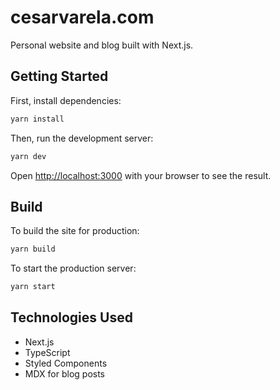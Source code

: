 # cesarvarela.com

Personal website and blog built with Next.js.

## Getting Started

First, install dependencies:

```bash
yarn install
```

Then, run the development server:

```bash
yarn dev
```

Open [http://localhost:3000](http://localhost:3000) with your browser to see the result.

## Build

To build the site for production:

```bash
yarn build
```

To start the production server:

```bash
yarn start
```

## Technologies Used

- Next.js
- TypeScript
- Styled Components
- MDX for blog posts
